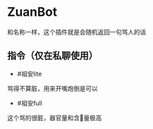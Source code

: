 # ZuanBot
和名称一样，这个插件就是会随机返回一句骂人的话
## 指令（仅在私聊使用）
- #祖安lite

骂得不算脏，用来开嘴炮倒是可以

- #祖安full

这个骂的很脏，器官量和含🐴量极高
